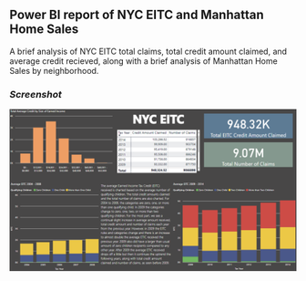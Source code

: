 ## Power BI report of NYC EITC and Manhattan Home Sales 
A brief analysis of NYC EITC total claims, total credit amount claimed, and average credit recieved, along with a brief analysis of Manhattan Home Sales by neighborhood.
<!-- created for Predictive Data Lab interview -->
### *Screenshot*
![screenshot](screenshot.png)
